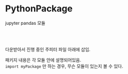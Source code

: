 # PythonPackage
jupyter pandas 모듈
<br><br><br><br>


다운받아서 진행 중인 주피터 파일 아래에 삽입.

패키지 내용은 각 모듈 안에 설명되어있음.   
<code>import myPackage</code> 만 하는 경우, 무슨 모듈이 있는지 볼 수 있다.
<br><br><br><br>
